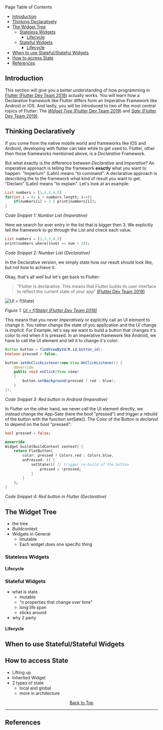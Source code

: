 Page Table of Contents
- [Introduction](#introduction)
- [Thinking Declaratively](#thinking-declaratively)
- [The Widget Tree](#the-widget-tree)
  - [Stateless Widgets](#stateless-widgets)
    - [Lifecycle](#lifecycle)
  - [Stateful Widgets](#stateful-widgets)
    - [Lifecycle](#lifecycle-1)
- [When to use Stateful/Stateful Widgets](#when-to-use-statefulstateful-widgets)
- [How to access State](#how-to-access-state)
- [References](#references)

## Introduction
This section will give you a better understanding of how programming in [Flutter (Flutter Dev Team 2018)](https://flutter.dev/) actually works. You will learn how a Declarative framework like Flutter differs form an Imperative Framework like Android or IOS. And lastly, you will be introduced to two of the most central topics of Flutter: The [_Widget Tree_ (Flutter Dev Team 2019)](https://flutter.dev/docs/development/ui/widgets-intro) and [_Sate_ (Flutter Dev Team 2019)](https://flutter.dev/docs/development/data-and-backend/state-mgmt).

## Thinking Declaratively
If you come from the native mobile world and frameworks like IOS and Android, developing with flutter can take while to get used to. Flutter, other then those frameworks mentioned above, is a _Declarative_ Framework. 

But what exactly is the difference between _Declarative_ and _Imperative_? An imperative approach is telling the framework **exactly** what you want to happen. "Imperium" (Latin) means "to command". A declarative approach is describing the to the framework what kind of result you want to get. "Declaro" (Latin) means "to explain". Let's look at an example:

```dart
List numbers = [1,2,3,4,5]
for(int i = 0; i < numbers.length; i++){
    if(numbers[i] > 3 ) print(numbers[i]);     
}
```
_Code Snippet 1: Number List (Imperative)_

Here we search for ever entry in the list that is bigger then 3. We explicitly tell the framework to go through the List and check each value.

```dart
List numbers = [1,2,3,4,5]
print(numbers.where((num) => num > 3));
```
_Code Snippet 2: Number List (Declarative)_

In the Declarative version, we simply state how our result should look like, but not how to achieve it.

Okay, that's all well but let's get back to Flutter:

> "Flutter is declarative. This means that Flutter builds its user interface to reflect the current state of your app" [(Flutter Dev Team 2019)](https://flutter.dev/docs/development/data-and-backend/state-mgmt/declarative)

![UI = f(State)](https://github.com/Fasust/flutter-guide/wiki//.images/ui-equals-function-of-state.png)

_Figure 1: [UI = f(State) (Flutter Dev Team 2019)](https://flutter.dev/docs/development/data-and-backend/state-mgmt/declarative)_

This means that you never _imperatively_ or explicitly call an UI element to change it. You rather change the state of you application and the UI change is implicit. For Example, let's say we want to build a button that changes it's color to red when it is pressed. In an imperative framework like Android, we have to call the UI element and tell it to change it's color:

```java
Button button = findViewById(R.id.button_id);
boolean pressed = false;

button.setOnClickListener(new View.OnClickListener() { 
    @Override
    public void onClick(View view) 
    { 
        button.setBackground(pressed ? red : blue);
    } 
}); 
```
_Code Snippet 3: Red button in Android (Imperative)_

In Flutter on the other hand, we never call the UI element directly, we instead change the App-Sate (here the bool "pressed") and trigger a rebuild of the button with the function setSate(). The Color of the Button is _declared_ to depend on the bool "pressed":

```dart
bool pressed = false;

@override
Widget build(BuildContext context) {
    return FlatButton(
        color: pressed ? Colors.red : Colors.blue,
        onPressed: () {
            setState(){ // trigger re-build of the button
                pressed = !pressed;
            } 
        }
    );
}
```
_Code Snippet 4: Red button in Flutter (Declarative)_

## The Widget Tree
- the tree
- Buildcontext
- Widgets in General
  - Imutable
  - Each widget does one specific thing

### Stateless Widgets
#### Lifecycle
### Stateful Widgets
- what is state 
  - mutable
  - "n properties that change over time"
  - long life span
  - sticks around
- why 2 party
#### Lifecycle

## When to use Stateful/Stateful Widgets

## How to access State
- Lifting up
- Inherited Widget
- 2 types of state
  - local and global
  - more in architecture

<p align="center"><a href="#">Back to Top</a></center></p>

---
## References 